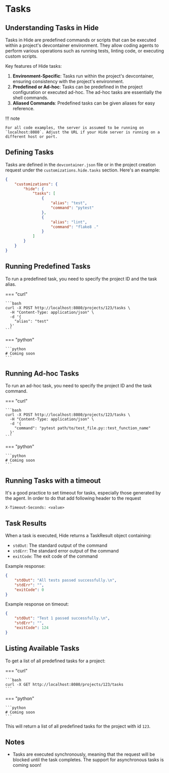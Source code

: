 # Tasks

## Understanding Tasks in Hide

Tasks in Hide are predefined commands or scripts that can be executed within a project's devcontainer environment. They allow coding agents to perform various operations such as running tests, linting code, or executing custom scripts.

Key features of Hide tasks:

1. **Environment-Specific**: Tasks run within the project's devcontainer, ensuring consistency with the project's environment.
2. **Predefined or Ad-hoc**: Tasks can be predefined in the project configuration or executed ad-hoc. The ad-hoc tasks are essentially the shell commands.
3. **Aliased Commands**: Predefined tasks can be given aliases for easy reference.

!!! note

    For all code examples, the server is assumed to be running on `localhost:8080`. Adjust the URL if your Hide server is running on a different host or port.

## Defining Tasks

Tasks are defined in the `devcontainer.json` file or in the project creation request under the `customizations.hide.tasks` section. Here's an example:

```json
{
    "customizations": {
        "hide": {
            "tasks": [
                {
                    "alias": "test",
                    "command": "pytest"
                },
                {
                    "alias": "lint",
                    "command": "flake8 ."
                }
            ]
        }
    }
}
```

## Running Predefined Tasks

To run a predefined task, you need to specify the project ID and the task alias.

=== "curl"

    ```bash
    curl -X POST http://localhost:8080/projects/123/tasks \
      -H "Content-Type: application/json" \
      -d '{
        "alias": "test"
      }'
    ```

=== "python"

    ```python
    # Coming soon
    ```

## Running Ad-hoc Tasks

To run an ad-hoc task, you need to specify the project ID and the task command.

=== "curl"

    ```bash
    curl -X POST http://localhost:8080/projects/123/tasks \
      -H "Content-Type: application/json" \
      -d '{
        "command": "pytest path/to/test_file.py::test_function_name"
      }'
    ```

=== "python"

    ```python
    # Coming soon
    ```

## Running Tasks with a timeout

It's a good practice to set timeout for tasks, especially those generated by the agent. In order to do that add following header to the request

```
X-Timeout-Seconds: <value>
```

## Task Results

When a task is executed, Hide returns a TaskResult object containing:

-   `stdOut`: The standard output of the command
-   `stdErr`: The standard error output of the command
-   `exitCode`: The exit code of the command

Example response:

```json
{
    "stdOut": "All tests passed successfully.\n",
    "stdErr": "",
    "exitCode": 0
}
```

Example response on timeout:

```json
{
    "stdOut": "Test 1 passed successfully.\n",
    "stdErr": "",
    "exitCode": 124
}
```

## Listing Available Tasks

To get a list of all predefined tasks for a project:

=== "curl"

    ```bash
    curl -X GET http://localhost:8080/projects/123/tasks
    ```

=== "python"

    ```python
    # Coming soon
    ```

This will return a list of all predefined tasks for the project with id `123`.

## Notes

-   Tasks are executed synchronously, meaning that the request will be blocked until the task completes. The support for asynchronous tasks is coming soon!
